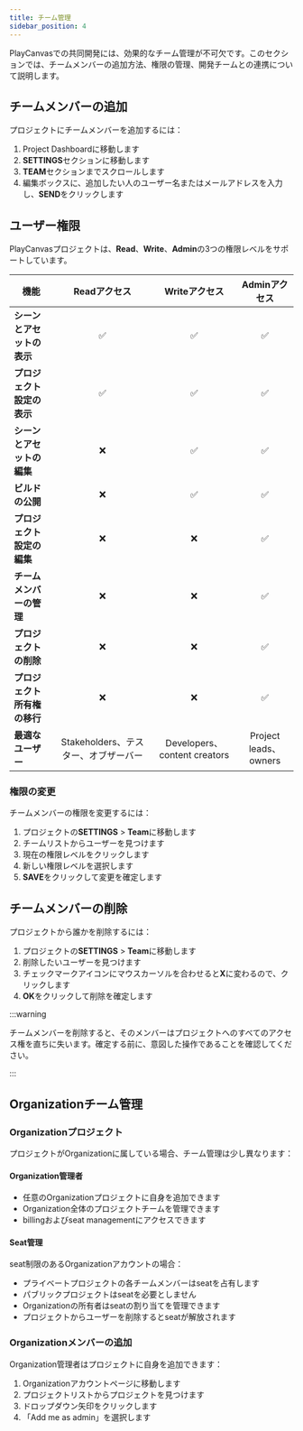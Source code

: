 ```yaml
---
title: チーム管理
sidebar_position: 4
---
```


PlayCanvasでの共同開発には、効果的なチーム管理が不可欠です。このセクションでは、チームメンバーの追加方法、権限の管理、開発チームとの連携について説明します。

## チームメンバーの追加

プロジェクトにチームメンバーを追加するには：

1.  Project Dashboardに移動します
2.  **SETTINGS**セクションに移動します
3.  **TEAM**セクションまでスクロールします
5.  編集ボックスに、追加したい人のユーザー名またはメールアドレスを入力し、**SEND**をクリックします

## ユーザー権限

PlayCanvasプロジェクトは、**Read**、**Write**、**Admin**の3つの権限レベルをサポートしています。

| 機能 | Readアクセス | Writeアクセス | Adminアクセス |
|------------| :---------: | :----------: | :----------: |
| **シーンとアセットの表示** | ✅ | ✅ | ✅ |
| **プロジェクト設定の表示** | ✅ | ✅ | ✅ |
| **シーンとアセットの編集** | ❌ | ✅ | ✅ |
| **ビルドの公開** | ❌ | ✅ | ✅ |
| **プロジェクト設定の編集** | ❌ | ❌ | ✅ |
| **チームメンバーの管理** | ❌ | ❌ | ✅ |
| **プロジェクトの削除** | ❌ | ❌ | ✅ |
| **プロジェクト所有権の移行** | ❌ | ❌ | ✅ |
| **最適なユーザー** | Stakeholders、テスター、オブザーバー | Developers、content creators | Project leads、owners |

### 権限の変更

チームメンバーの権限を変更するには：

1.  プロジェクトの**SETTINGS** > **Team**に移動します
2.  チームリストからユーザーを見つけます
3.  現在の権限レベルをクリックします
4.  新しい権限レベルを選択します
5.  **SAVE**をクリックして変更を確定します

## チームメンバーの削除

プロジェクトから誰かを削除するには：

1.  プロジェクトの**SETTINGS** > **Team**に移動します
2.  削除したいユーザーを見つけます
3.  チェックマークアイコンにマウスカーソルを合わせると**X**に変わるので、クリックします
4.  **OK**をクリックして削除を確定します

:::warning

チームメンバーを削除すると、そのメンバーはプロジェクトへのすべてのアクセス権を直ちに失います。確定する前に、意図した操作であることを確認してください。

:::

## Organizationチーム管理

### Organizationプロジェクト

プロジェクトがOrganizationに属している場合、チーム管理は少し異なります：

#### Organization管理者

-   任意のOrganizationプロジェクトに自身を追加できます
-   Organization全体のプロジェクトチームを管理できます
-   billingおよびseat managementにアクセスできます

#### Seat管理

seat制限のあるOrganizationアカウントの場合：

-   プライベートプロジェクトの各チームメンバーはseatを占有します
-   パブリックプロジェクトはseatを必要としません
-   Organizationの所有者はseatの割り当てを管理できます
-   プロジェクトからユーザーを削除するとseatが解放されます

### Organizationメンバーの追加

Organization管理者はプロジェクトに自身を追加できます：

1.  Organizationアカウントページに移動します
2.  プロジェクトリストからプロジェクトを見つけます
3.  ドロップダウン矢印をクリックします
4.  「Add me as admin」を選択します
